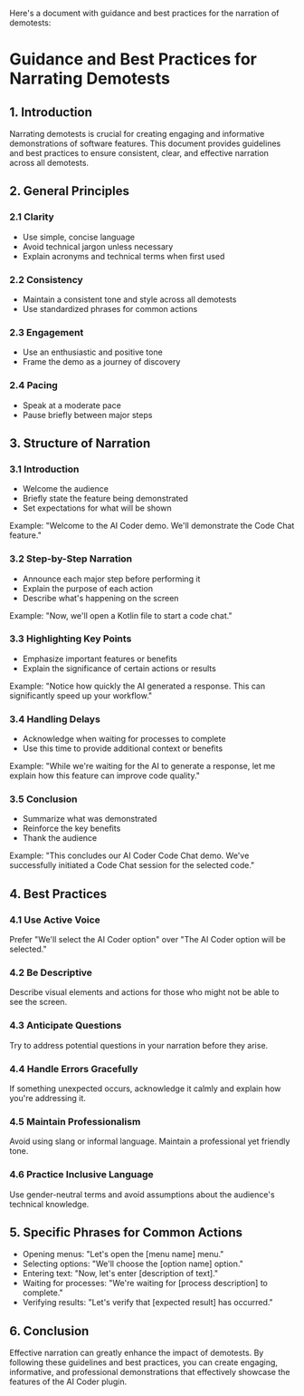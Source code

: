 Here's a document with guidance and best practices for the narration of demotests:

# Guidance and Best Practices for Narrating Demotests

## 1. Introduction

Narrating demotests is crucial for creating engaging and informative demonstrations of software features. This document provides guidelines and best practices
to ensure consistent, clear, and effective narration across all demotests.

## 2. General Principles

### 2.1 Clarity

- Use simple, concise language
- Avoid technical jargon unless necessary
- Explain acronyms and technical terms when first used

### 2.2 Consistency

- Maintain a consistent tone and style across all demotests
- Use standardized phrases for common actions

### 2.3 Engagement

- Use an enthusiastic and positive tone
- Frame the demo as a journey of discovery

### 2.4 Pacing

- Speak at a moderate pace
- Pause briefly between major steps

## 3. Structure of Narration

### 3.1 Introduction

- Welcome the audience
- Briefly state the feature being demonstrated
- Set expectations for what will be shown

Example:
"Welcome to the AI Coder demo. We'll demonstrate the Code Chat feature."

### 3.2 Step-by-Step Narration

- Announce each major step before performing it
- Explain the purpose of each action
- Describe what's happening on the screen

Example:
"Now, we'll open a Kotlin file to start a code chat."

### 3.3 Highlighting Key Points

- Emphasize important features or benefits
- Explain the significance of certain actions or results

Example:
"Notice how quickly the AI generated a response. This can significantly speed up your workflow."

### 3.4 Handling Delays

- Acknowledge when waiting for processes to complete
- Use this time to provide additional context or benefits

Example:
"While we're waiting for the AI to generate a response, let me explain how this feature can improve code quality."

### 3.5 Conclusion

- Summarize what was demonstrated
- Reinforce the key benefits
- Thank the audience

Example:
"This concludes our AI Coder Code Chat demo. We've successfully initiated a Code Chat session for the selected code."

## 4. Best Practices

### 4.1 Use Active Voice

Prefer "We'll select the AI Coder option" over "The AI Coder option will be selected."

### 4.2 Be Descriptive

Describe visual elements and actions for those who might not be able to see the screen.

### 4.3 Anticipate Questions

Try to address potential questions in your narration before they arise.

### 4.4 Handle Errors Gracefully

If something unexpected occurs, acknowledge it calmly and explain how you're addressing it.

### 4.5 Maintain Professionalism

Avoid using slang or informal language. Maintain a professional yet friendly tone.

### 4.6 Practice Inclusive Language

Use gender-neutral terms and avoid assumptions about the audience's technical knowledge.

## 5. Specific Phrases for Common Actions

- Opening menus: "Let's open the [menu name] menu."
- Selecting options: "We'll choose the [option name] option."
- Entering text: "Now, let's enter [description of text]."
- Waiting for processes: "We're waiting for [process description] to complete."
- Verifying results: "Let's verify that [expected result] has occurred."

## 6. Conclusion

Effective narration can greatly enhance the impact of demotests. By following these guidelines and best practices, you can create engaging, informative, and
professional demonstrations that effectively showcase the features of the AI Coder plugin.